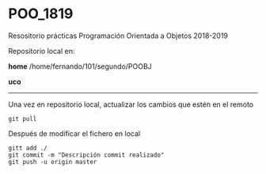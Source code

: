 # POO_1819

Resositorio prácticas Programación Orientada a Objetos 2018-2019

Repositorio local en:

**home** 
/home/fernando/101/segundo/POOBJ

**uco**


***

Una vez en repositorio local, actualizar los cambios que estén en el remoto

    git pull

Después de modificar el fichero en local

    gitt add ./
    git commit -m "Descripción commit realizado"
    git push -u origin master

